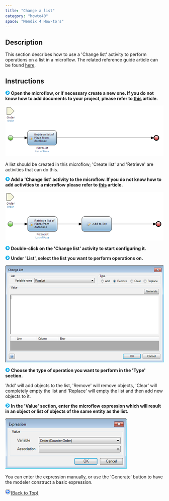 ```yaml
---
title: "Change a list"
category: "howto40"
space: "Mendix 4 How-to's"
---
```

## Description

This section describes how to use a 'Change list' activity to perform operations on a list in a microflow. The related reference guide article can be found [here](https://world.mendix.com/pages/releaseview.action?pageId=11437369).

## Instructions

![](attachments/819203/917932.png) **Open the microflow, or if necessary create a new one. If you do not know how to add documents to your project, please refer to [this](https://world.mendix.com/display/howto25/Add+documents+to+a+module) article.**

![](attachments/2621500/2752766.png)

A list should be created in this microflow; 'Create list' and 'Retrieve' are activities that can do this.

![](attachments/819203/917932.png) **Add a 'Change list' activity to the microflow. If you do not know how to add activities to a microflow please refer to [this](https://world.mendix.com/display/howto25/Add+an+activity+to+a+microflow) article.**

![](attachments/2621500/2752769.png)

![](attachments/819203/917932.png) **Double-click on the 'Change list' activity to start configuring it.**

![](attachments/819203/917932.png) **Under 'List', select the list you want to perform operations on.**

![](attachments/2621500/2752768.png)

![](attachments/819203/917932.png) **Choose the type of operation you want to perform in the 'Type' section.**

'Add' will add objects to the list, 'Remove' will remove objects, 'Clear' will completely empty the list and 'Replace' will empty the list and then add new objects to it.

![](attachments/819203/917932.png) **In the 'Value' section, enter the microflow expression which will result in an object or list of objects of the same entity as the list.**

![](attachments/2621500/2752767.png)

You can enter the expression manually, or use the 'Generate' button to have the modeler construct a basic expression.

[![](attachments/819203/917564.png)](Change+a+list)[(Back to Top)](Change+a+list)